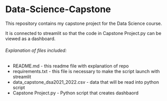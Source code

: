 # Data-Science-Capstone

This repository contains my capstone project for the Data Science course. 

It is connected to streamlit so that the code in Capstone Project.py can be viewed as a dashboard. 

###### Explanation of files included:
- README.md - this readme file with explanation of repo
- requirements.txt - this file is necessary to make the script launch with streamlit
- data_capstone_dsa2021_2022.csv - data that will be read into python script
- Capstone Project.py - Python script that creates dashbaord    
